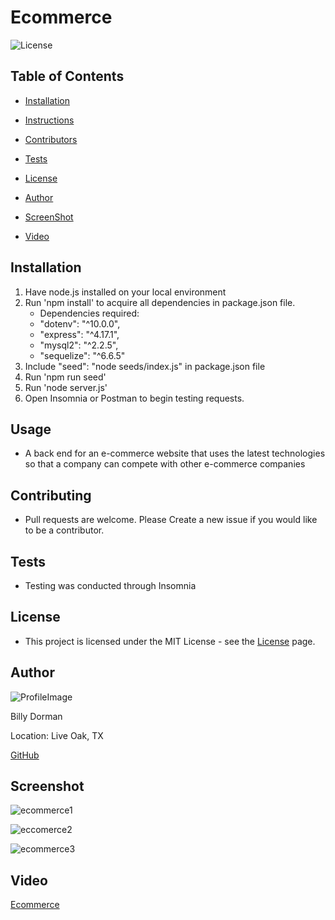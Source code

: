 # Ecommerce

![License](https://img.shields.io/static/v1?label=license&message=MIT&color=brightgreen) 

  
  
## Table of Contents
  
* [Installation](#Installation)
  
* [Instructions](#Instructions)
  
* [Contributors](#Contributors)
  
* [Tests](#Tests)
  
* [License](#License)
  
* [Author](#Author)

* [ScreenShot](*Screenshot)

* [Video](#Video)
  
## Installation
  
1.  Have node.js installed on your local environment
2.  Run 'npm install' to acquire all dependencies in package.json file. 
    * Dependencies required: 
    * "dotenv": "^10.0.0",
    * "express": "^4.17.1",
    * "mysql2": "^2.2.5",
    * "sequelize": "^6.6.5"
3.  Include "seed": "node seeds/index.js" in package.json file
4.  Run 'npm run seed'
5.  Run 'node server.js'
6.  Open Insomnia or Postman to begin testing requests.
  
## Usage
  
*  A back end for an e-commerce website that uses the latest technologies so that a company can compete with other e-commerce companies

  
## Contributing
  
*  Pull requests are welcome.  Please Create a new issue if you would like to be a contributor.
  
## Tests
  
*  Testing was conducted through Insomnia 
  
## License
  
*  This project is licensed under the MIT License - see the [License](https://choosealicense.com/licenses/mit/) page.
  
## Author
  
![ProfileImage](https://avatars.githubusercontent.com/u/78969397?v=4)
  
Billy Dorman
  
Location: Live Oak, TX
  
[GitHub](https://github.com/ChainRxn12)

## Screenshot

![ecommerce1](https://user-images.githubusercontent.com/78969397/127549144-0d6eb504-802b-4d35-ac0d-33a641c64419.png)

![eccomerce2](https://user-images.githubusercontent.com/78969397/127549195-fa5236e0-a1be-497b-8401-0a443193b056.png)

![ecommerce3](https://user-images.githubusercontent.com/78969397/127549244-16329457-3f3f-4c3f-a186-4df191bba8d1.png)



## Video

[Ecommerce](https://www.youtube.com/watch?v=DIxgtdGuTeU)
